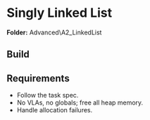 ﻿# Singly Linked List

**Folder:** Advanced\A2_LinkedList

## Build

## Requirements
- Follow the task spec.
- No VLAs, no globals; free all heap memory.
- Handle allocation failures.
